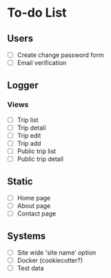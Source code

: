 # To-do List

## Users
- [ ] Create change password form
- [ ] Email verification

## Logger
### Views
- [ ] Trip list
- [ ] Trip detail
- [ ] Trip edit
- [ ] Trip add
- [ ] Public trip list
- [ ] Public trip detail

## Static
- [ ] Home page
- [ ] About page
- [ ] Contact page

## Systems
- [ ] Site wide 'site name' option
- [ ] Docker (cookiecutter?)
- [ ] Test data
